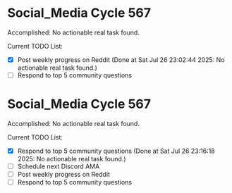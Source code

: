 # Social_Media Cycle 567

Accomplished: No actionable real task found.

Current TODO List:

- [x] Post weekly progress on Reddit  (Done at Sat Jul 26 23:02:44 2025: No actionable real task found.)
- [ ] Respond to top 5 community questions

# Social_Media Cycle 567

Accomplished: No actionable real task found.

Current TODO List:

- [x] Respond to top 5 community questions  (Done at Sat Jul 26 23:16:18 2025: No actionable real task found.)
- [ ] Schedule next Discord AMA
- [ ] Post weekly progress on Reddit
- [ ] Respond to top 5 community questions